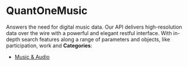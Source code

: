 # QuantOneMusic


Answers the need for digital music data. Our API delivers high-resolution data over the wire with a powerful and elegant restful interface. With in-depth search features along a range of parameters and objects, like participation, work and
**Categories**:

- [Music & Audio](https://github/awesome-apis/awesome-apis#music-and-audio)



